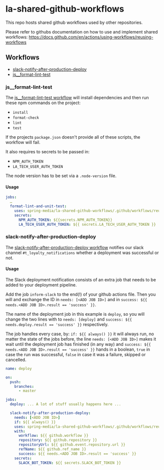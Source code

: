 # la-shared-github-workflows

This repo hosts shared github workflows used by other repositories.

Please refer to githubs documentation on how to use and implement shared workflows: https://docs.github.com/en/actions/using-workflows/reusing-workflows

## Workflows

- [slack-notify-after-production-deploy](#slack-notify-after-production-deploy)
- [js\_\_format-lint-test](#js__format-lint-test)

### js\_\_format-lint-test

The [js\_\_format-lint-test workflow](./.github/workflows/reusable-workflow__js__format-lint-test.yml) will install dependencies and then run these npm commands on the project:

- `install`
- `format-check`
- `lint`
- `test`

If the projects `package.json` doesn't provide all of these scripts, the workflow will fail.

It also requires to secrets to be passed in:

- `NPM_AUTH_TOKEN`
- `LA_TECH_USER_AUTH_TOKEN`

The node version has to be set via a `.node-version` file.

#### Usage

```yaml
jobs:
  …
  format-lint-and-unit-test:
    uses: spring-media/la-shared-github-workflows/.github/workflows/reusable-workflow__js__format-lint-test.yml@main
    secrets:
      NPM_AUTH_TOKEN: ${{secrets.NPM_AUTH_TOKEN}}
      LA_TECH_USER_AUTH_TOKEN: ${{ secrets.LA_TECH_USER_AUTH_TOKEN }}
```

### slack-notify-after-production-deploy

The [slack-notify-after-production-deploy workflow](./.github/workflows/reusable-workflow__slack-notify-after-production-deploy.yaml) notifies our slack channel `#t_loyalty_notifications` whether a deployment was successful or not.

#### Usage

The Slack deployment notification consists of an extra job that needs to be added to your deployment pipeline.

Add the job `inform-slack` to the end(!) of your github actions file.
Then you will and exchange the ID in `needs: [<ADD JOB ID>]` and in
`success: ${{ needs.<ADD JOB ID>.result == 'success' }}`.

The name of the deployment job in this example is `deploy`, so you will change the two lines with to `needs: [deploy]`
and `success: ${{ needs.deploy.result == 'success' }}` respectively.

The job handles every case, by: `if: ${{ always() }}` it will always run, no matter the state of the jobs before, the
line `needs: [<ADD JOB ID>]` makes it wait until the deployment job has finished (in any way) and
`success: ${{ needs.<ADD JOB ID>.result == 'success' }}` hands in a boolean, `true` in case the run was successful,
`false` in case it was a failure, skipped or cancelled.

```yaml
name: deploy

on:
  push:
    branches:
      - master

jobs:
  deploy: ... A lot of stuff usually happens here ...

  slack-notify-after-production-deploy:
    needs: [<ADD JOB ID>]
    if: ${{ always() }}
    uses: spring-media/la-shared-github-workflows/.github/workflows/reusable-workflow__slack-notify-after-production-deploy.yaml@main
    with:
      workflow: ${{ github.workflow }}
      repository: ${{ github.repository }}
      repositoryUrl: ${{ github.event.repository.url }}
      refName: ${{ github.ref_name }}
      success: ${{ needs.<ADD JOB ID>.result == 'success' }}
    secrets:
      SLACK_BOT_TOKEN: ${{ secrets.SLACK_BOT_TOKEN }}
```
